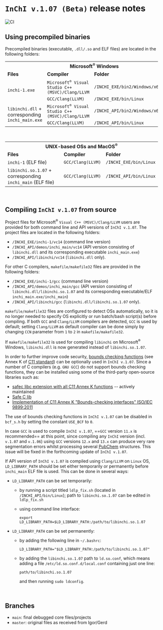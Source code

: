 # `InChI v.1.07 (Beta)` release notes

 ![CI](https://github.com/IUPAC-InChI/InChI_Dev/actions/workflows/ci.yml/badge.svg)

## Using precompiled binaries
Precompiled binaries (executable, `.dll/.so` and ELF files) are located in the following folders:
<br />
<table id="Win">
  <tr>
    <td colspan="3" align="center"><strong>Microsoft<sup>&reg;</sup> Windows</strong></td>
  </tr>
  <tr>
    <td>
      <strong>Files</strong>
    </td>
    <td>
      <strong>Compiler</strong>
    </td>
    <td>
      <strong>Folder</strong>
    </td>
  </tr>
  <tc>
    <td rowspan="2">
      <code>inchi-1.exe</code>
    </td>
    <td>
      <code>Microsoft<sup>&reg;</sup> Visual Studio C++ (MSVC)/Clang/LLVM</code>
    </td>
    <td>
      <code>/INCHI_EXE/bin2/Windows/x64/Release</code>
    </td>
  </tr>
  <tr>
    <td>
      <code>GCC/Clang(LLVM)</code>
    </td>
    <td>
      <code>/INCHI_EXE/bin/Linux</code>
    </td>
  </tr>
  <tc>
    <td rowspan="2">
      <code>libinchi.dll</code> + corresponding <code>inchi_main.exe</code>
    </td>
    <td>
      <code>Microsoft<sup>&reg;</sup> Visual Studio C++ (MSVC)/Clang/LLVM</code>
    </td>
    <td>
      <code>/INCHI_API/bin2/Windows/x64/Release</code>
    </td>
  </tr>
  <tr>
    <td>
      <code>GCC/Clang(LLVM)</code>
    </td>
    <td>
      <code>/INCHI_API/bin/Linux</code>
    </td>
  </tr>
</table>
<br />
<table id="OtherOS">
  <tr>
    <td colspan="3" align="center"><strong>UNIX-based OSs and MacOS<sup>&reg;</sup></strong></td>
  </tr>
  <tr>
    <td>
      <strong>Files</strong>
    </td>
    <td>
      <strong>Compiler</strong>
    </td>
    <td>
      <strong>Folder</strong>
    </td>
  </tr>
  <tc>
    <td>
      <code>inchi-1</code> (ELF file)
    </td>
    <td>
      <code>GCC/Clang(LLVM)</code>
    </td>
    <td>
      <code>/INCHI_EXE/bin/Linux</code>
    </td>
  </tr>
  <tc>
    <td>
      <code>libinchi.so.1.07</code> + corresponding <code>inchi_main</code> (ELF file)
    </td>
    <td>
      <code>GCC/Clang(LLVM)</code>
    </td>
    <td>
      <code>/INCHI_API/bin/Linux</code>
    </td>
  </tr>
</table>
<br />

## Compiling `InChI v.1.07` from source

Project files for Microsoft<sup>&reg;</sup> `Visual C++ (MSVC)/Clang/LLVM` users are provided for both command line and API versions of `InChI v.1.07`. The project files are located in the following folders:

- `/INCHI_EXE/inchi-1/vc14` (command line version)
- `/INCHI_API/demos/inchi_main/vc14` (API version consisting of `libinchi.dll` and its corresponding executable `inchi_main.exe`)
- `/INCHI_API/libinchi/vc14` (`libinchi.dll` only).

For other C compilers, `makefile/makefile32` files are provided in the following folders:

- `/INCHI_EXE/inchi-1/gcc` (command line version)
- `/INCHI_API/demos/inchi_main/gcc` (API version consisting of `libinchi.dll/libinchi.so.1.07` and its corresponding executable/ELF `inchi_main.exe/inchi_main`)
- `/INCHI_API/libinchi/gcc` (`libinchi.dll/libinchi.so.1.07` only).

`makefile/makefile32` files are configured to detect OSs automatically, so it is no longer needed to specify OS explicitly or run batch/bash script(s) before compiling. If both `GCC` and `Clang/LLVM` compilers are detected, `GCC` is used by default; setting `Clang/LLVM` as default compiler can be done simply by changing `CCN` parameter from `1` to `2` in `makefile/makefile32`.

If `makefile/makefile32` is used for compiling `libinchi` on Microsoft<sup>&reg;</sup> Windows, `libinchi.dll` is now generated instead of `libinchi.so.1.07`.

In order to further improve code security, [bounds checking functions](https://wiki.sei.cmu.edu/confluence/pages/viewpage.action?pageId=87151942) (see Annex K of [C11 standard](https://en.cppreference.com/w/c/11)) can be optionally used in `InChI v.1.07`. Since a number of C compilers (e.g. `GNU GCC`) do not support bounds checking functions, they can be installed using some of the third-party open-source libraries such as:

- [safec libc extension with all C11 Annex K functions](https://github.com/rurban/safeclib) -- actively maintained
- [Safe C lib](https://sourceforge.net/projects/safeclib/)
- [Implementation of C11 Annex K "Bounds-checking interfaces" ISO/IEC 9899:2011](https://github.com/sbaresearch/slibc)

The use of bounds checking functions in `InChI v.1.07` can be disabled in `bcf_s.h` by setting the constant `USE_BCF` to `0`.

In case `GCC` is used to compile `InChI v.1.07`, ==`GCC` version `11.x` is recommended== at this point, since compiling any `InChI` version (incl. `v.1.07` and `v.1.06`) using `GCC` versions `12.x` and `13.x` can produce very rare segmentation errors whilst processing several [PubChem](https://pubchem.ncbi.nlm.nih.gov/) structures. This issue will be fixed in the forthcoming update of `InChI v.1.07`.

If API version of `InChI v.1.07` is compiled using `Clang/LLVM` on `Linux` OS, `LD_LIBRARY_PATH` should be set either temporarily or permanently before `inchi_main` ELF file is used.
This can be done in several ways:

- `LD_LIBRARY_PATH` can be set temporarily:
  - by running a script titled `ldlp_fix.sh` (located in `/INCHI_API/bin/Linux`); path to `libinchi.so.1.07` can be edited in `ldlp_fix.sh`
  - using command line interface:
  
    ```
    export LD_LIBRARY_PATH=$LD_LIBRARY_PATH:/path/to/libinchi.so.1.07
    ```

- `LD_LIBRARY_PATH` can be set permanently:
  - by adding the following line in `~/.bashrc`:

      ```
      LD_LIBRARY_PATH="$LD_LIBRARY_PATH:/path/to/libinchi.so.1.07"
      ```

  - by adding the `libinchi.so.1.07` path to `ld.so.conf`, which means adding a file `/etc/ld.so.conf.d/local.conf` containing just one line:

      ```
      path/to/libinchi.so.1.07
      ```

      and then running `sudo ldconfig`.
<br />

## Branches
* `main`: final debugged core files/projects
* `master`: original files as received from Igor/Gerd
